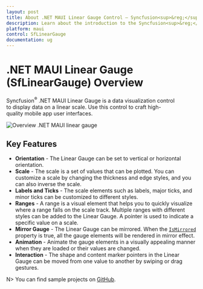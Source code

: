 ```yaml
---
layout: post
title: About .NET MAUI Linear Gauge Control – Syncfusion<sup>&reg;</sup>
description: Learn about the introduction to the Syncfusion<sup>&reg;</sup> .NET MAUI Linear Gauge (SfLinearGauge) control, its features, and more.
platform: maui
control: SfLinearGauge
documentation: ug
---
```


# .NET MAUI Linear Gauge (SfLinearGauge) Overview

Syncfusion<sup>&reg;</sup> .NET MAUI Linear Gauge is a data visualization control to display data on a linear scale. Use this control to craft high-quality mobile app user interfaces.

![Overview .NET MAUI linear gauge](images/getting-started/maui-linear-gauge.PNG)

## Key Features

* **Orientation** - The Linear Gauge can be set to vertical or horizontal orientation.
* **Scale** - The scale is a set of values that can be plotted. You can customize a scale by changing the thickness and edge styles, and you can also inverse the scale.
* **Labels and Ticks** - The scale elements such as labels, major ticks, and minor ticks can be customized to different styles.
* **Ranges** - A range is a visual element that helps you to quickly visualize where a range falls on the scale track. Multiple ranges with different styles can be added to the Linear Gauge.
A pointer is used to indicate a specific value on a scale.
* **Mirror Gauge** - The Linear Gauge can be mirrored. When the [`IsMirrored`](https://help.syncfusion.com/cr/maui/Syncfusion.Maui.Gauges.SfLinearGauge.html#Syncfusion_Maui_Gauges_SfLinearGauge_IsMirrored) property is true, all the gauge elements will be rendered in mirror effect. 
* **Animation** - Animate the gauge elements in a visually appealing manner when they are loaded or their values are changed.
* **Interaction** - The shape and content marker pointers in the Linear Gauge can be moved from one value to another by swiping or drag gestures.


N> You can find sample projects on [GitHub](https://github.com/syncfusion/maui-demos).
